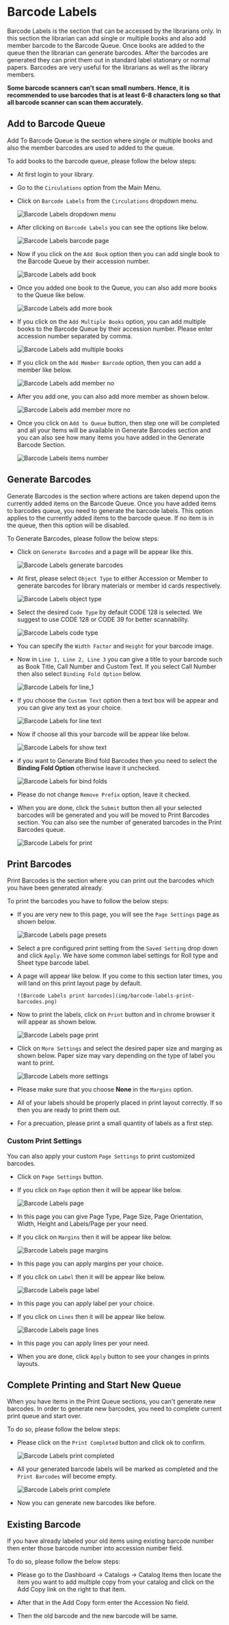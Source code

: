 # Barcode Labels

Barcode Labels is the section that can be accessed by the librarians only. In this section the librarian can add single or multiple books and also add member barcode to the Barcode Queue. Once books are added to the queue then the librarian can generate barcodes. After the barcodes are generated they can print them out in standard label stationary or normal papers. Barcodes are very useful for the librarians as well as the library members. 

**Some barcode scanners can't scan small numbers. Hence, it is recommended to use barcodes that is at least 6-8 characters long so that all barcode scanner can scan them accurately.**

## Add to Barcode Queue

Add To Barcode Queue is the section where single or multiple books and also the member barcodes are used to added to the queue.

To add books to the barcode queue, please follow the below steps:

* At first login to your library.
* Go to the  `Circulations` option from the Main Menu.
* Click on `Barcode Labels` from the `Circulations` dropdown menu.

    ![Barcode Labels dropdown menu](img/barcode-labels-dropdown-menu.png)

* After clicking on `Barcode Labels` you can see the options like below.

    ![Barcode Labels barcode page](img/barcode-labels-barcode-page.png)

* Now if you click on the `Add Book` option then you can add single book to the Barcode Queue by their accession number.

    ![Barcode Labels add book](img/barcode-labels-add-book.png)

* Once you added one book to the Queue, you can also add more books to the Queue like below.

     ![Barcode Labels add more book](img/barcode-labels-add-more-book.png)


* If you click on the `Add Multiple Books` option, you can add multiple books to the Barcode Queue by their accession number. Please enter accession number separated by comma.

    ![Barcode Labels add multiple books](img/barcode-labels-add-multiple-books.png)

* If you click on the `Add Member Barcode` option, then you can add a member like below.

    ![Barcode Labels add member no](img/barcode-labels-member-no.png)

 * After you add one, you can also add more member as shown below.

    ![Barcode Labels add member more no](img/barcode-labels-more-member-no.png)


* Once you click on `Add to Queue` button, then step one will be completed and all your items will be available in Generate Barcodes section and you can also see how many items you have added in the Generate Barcode Section.
 
    ![Barcode Labels items number](img/barcode-labels-items-number.png)

## Generate Barcodes

Generate Barcodes is the section where actions are taken depend upon the currently added items on the Barcode Queue.
Once you have added items to barcodes queue, you need to generate the barcode labels. This option applies to the currently added items to the barcode queue. If no item is in the queue, then this option will be disabled.


To Generate Barcodes, please follow the below steps:

* Click on `Generate Barcodes` and a page will be appear like this.

     ![Barcode Labels generate barcodes](img/barcode-labels-generate-barcodes.png)

* At first, please select `Object Type` to either Accession or Member to generate barcodes for library materials or member id cards respectively.


     ![Barcode Labels object type](img/barcode-labels-object-type.png) 



* Select the desired `Code Type` by default CODE 128 is selected. We suggest to use CODE 128 or CODE 39 for better scannability.

     ![Barcode Labels code type](img/barcode-labels-code-type.png)
     

* You can specify the `Width Factor` and `Height` for your barcode image.
* Now in `Line 1, Line 2, Line 3` you can give a title to your barcode such as Book Title, Call Number and Custom Text. If you select Call Number then also select `Binding Fold Option` below.

     ![Barcode Labels for line_1](img/barcode-labels-for-line_1.png) 


* If you choose the `Custom Text` option then a text box will be appear and you can give any text as your choice.

     ![Barcode Labels for line text](img/barcode-labels-line-text.png) 

* Now if choose all this your barcode will be appear like below.

     ![Barcode Labels for show text](img/barcode-labels-show-text.png)

* if you want to Generate Bind fold Barcodes then you need to select the **Binding Fold Option** otherwise leave it unchecked.

     ![Barcode Labels for bind folds](img/barcode-labels-bind-folds.png)  


* Please do not change `Remove Prefix` option, leave it checked.
* When you are done, click the `Submit` button then all your selected barcodes will be generated and you will be moved to Print Barcodes section. You can also see the number of generated barcodes in the Print Barcodes queue.

     ![Barcode Labels for print](img/barcode-labels-print.png)


## Print Barcodes

Print Barcodes is the section where you can print out the barcodes which you have been generated already.

To print the barcodes you have to follow the below steps:

* If you are very new to this page, you will see the `Page Settings` page as shown below.

     ![Barcode Labels page presets](img/barcode-labels-page-presets.png)


* Select a pre configured print setting from the `Saved Setting` drop down and click `Apply`. We have some common label settings for Roll type and Sheet type barcode label.
* A page will appear like below. If you come to this section later times, you will land on this print layout page by default.

      ![Barcode Labels print barcodes](img/barcode-labels-print-barcodes.png)



* Now to print the labels, click on `Print` button and in chrome browser it will appear as shown below.

     ![Barcode Labels page print](img/barcode-labels-page-print.png)

* Click on `More Settings` and select the desired paper size and marging as shown below. Paper size may vary depending on the type of label you want to print.

     ![Barcode Labels more settings](img/barcode-labels-more-settings.png)

* Please make sure that you choose **None** in the `Margins` option.
* All of your labels should be properly placed in print layout correctly. If so then you are ready to print them out.
* For a precuation, please print a small quantity of labels as a first step.

### Custom Print Settings

 You can also apply your custom `Page Settings` to print customized barcodes.


* Click on `Page Settings` button.
* If you click on `Page` option then it will be appear like below.


    ![Barcode Labels page](img/barcode-labels-page.png)

      
* In this page you can give Page Type, Page Size, Page Orientation, Width, Height and Labels/Page per your need.
* If you click on `Margins` then it will be appear like below.

     ![Barcode Labels page margins](img/barcode-labels-page-margins.png)

* In this page you can apply margins per your choice.
* If you click on `Label` then it will be appear like below.

     ![Barcode Labels page label](img/barcode-labels-page-label.png)

* In this page you can apply label per your choice.
* If you click on `Lines` then it will be appear like below.

     ![Barcode Labels page lines](img/barcode-labels-page-lines.png)

* In this page you can apply lines per your need.
* When you are done, click `Apply` button to see your changes in prints layouts.

## Complete Printing and Start New Queue

When you have items in the Print Queue sections, you can't generate new barcodes. In order to generate new barcodes, you need to complete current print queue and start over.

To do so, please follow the below steps:

* Please click on the `Print Completed` button and click ok to confirm. 

    ![Barcode Labels print completed](img/barcode-labels-print-completed.png)

* All your generated barcode labels will be marked as completed and the `Print Barcodes` will become empty.

    ![Barcode Labels print complete](img/barcode-labels-print-complete.png)

* Now you can generate new barcodes like before.

## Existing Barcode

If you have already labeled your old items using existing barcode number then enter those barcode number into accession number field.

To do so, please follow the below steps:

* Please go to the Dashboard -> Catalogs -> Catalog Items  then locate the item you want to add multiple copy from your catalog and click on the Add Copy link on the right to that item.

* After that in the Add Copy form enter the Accession No field.

* Then the old barcode and the new barcode will be same.